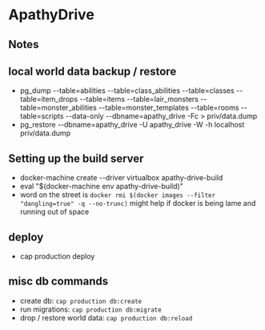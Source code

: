 # ApathyDrive

## Notes

## local world data backup / restore
* pg_dump --table=abilities --table=class_abilities --table=classes --table=item_drops --table=items --table=lair_monsters --table=monster_abilities --table=monster_templates --table=rooms --table=scripts --data-only --dbname=apathy_drive -Fc > priv/data.dump
* pg_restore --dbname=apathy_drive -U apathy_drive -W -h localhost priv/data.dump

## Setting up the build server
* docker-machine create --driver virtualbox apathy-drive-build
* eval "$(docker-machine env apathy-drive-build)"
* word on the street is `docker rmi $(docker images --filter "dangling=true" -q --no-trunc)` might help if docker is being lame and running out of space

## deploy
* cap production deploy

## misc db commands
* create db: `cap production db:create`
* run migrations: `cap production db:migrate`
* drop / restore world data: `cap production db:reload`
